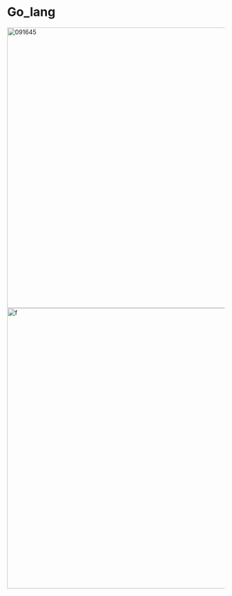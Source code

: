 # Go_lang


<img width="650" alt="091645" src="https://github.com/MD-M-UDDIN-DEVOPS/Go_lang/assets/86624642/2984b5cc-b672-4df9-a4b3-58230c6c49ed">


<img width="650" alt="f" src="https://github.com/MD-M-UDDIN-DEVOPS/Go_lang/assets/86624642/f3d71355-8662-4cab-9c32-0b61b86d242e">
